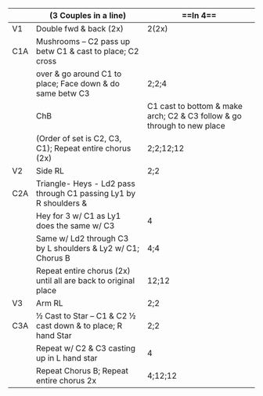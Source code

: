 ||(3 Couples in a line) |==In 4==|
|-----|----|-----|
|V1| Double fwd & back (2x) |2(2x)|
|C1A| Mushrooms – C2 pass up betw C1 & cast to place; C2 cross||
||over & go around C1 to place; Face down & do same betw C3 |2;2;4|
||ChB|C1 cast to bottom & make arch; C2 & C3 follow & go through to new place||
||(Order of set is C2, C3, C1); Repeat entire chorus (2x) |2;2;12;12|
|V2| Side RL |2;2|
|C2A| Triangle- Heys - Ld2 pass through C1 passing Ly1 by R shoulders & ||
||Hey for 3 w/ C1 as Ly1 does the same w/ C3 |4|
||Same w/ Ld2 through C3 by L shoulders & Ly2 w/ C1; Chorus B |4;4|
||Repeat entire chorus (2x) until all are back to original place |12;12|
|V3| Arm RL |2;2|
|C3A| ½ Cast to Star – C1 & C2 ½ cast down & to place; R hand Star |2;2|
||Repeat w/ C2 & C3 casting up in L hand star |4|
||Repeat Chorus B; Repeat entire chorus 2x |4;12;12|
